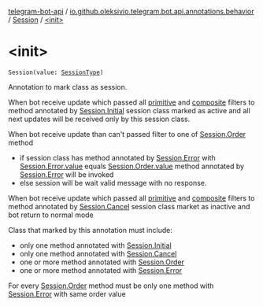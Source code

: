 [telegram-bot-api](../../index.md) / [io.github.oleksivio.telegram.bot.api.annotations.behavior](../index.md) / [Session](index.md) / [&lt;init&gt;](./-init-.md)

# &lt;init&gt;

`Session(value: `[`SessionType`](../../io.github.oleksivio.telegram.bot.api.model.annotation/-session-type/index.md)`)`

Annotation to mark class as session.

When bot receive update which passed all
[primitive](../../io.github.oleksivio.telegram.bot.api.annotations.filter.primitive/index.md) and
[composite](../../io.github.oleksivio.telegram.bot.api.annotations.filter.composite/index.md) filters
to method annotated by [Session.Initial](-initial/index.md) session class marked as active and
all next updates will be received only by this session class.

When bot receive update than can't passed filter to one of [Session.Order](-order/index.md) method

* if session class  has method annotated by [Session.Error](-error/index.md) with
[Session.Error.value](-error/value.md) equals [Session.Order.value](-order/value.md) method
annotated by [Session.Error](-error/index.md)  will be invoked
* else session will be wait valid message with no response.

When bot receive update which passed all
[primitive](../../io.github.oleksivio.telegram.bot.api.annotations.filter.primitive/index.md) and
[composite](../../io.github.oleksivio.telegram.bot.api.annotations.filter.composite/index.md) filters
to method annotated by [Session.Cancel](-cancel/index.md) session class market as inactive and
bot return to normal mode

Class that marked by this annotation must include:

* only one method annotated with [Session.Initial](-initial/index.md)
* only one method annotated with [Session.Cancel](-cancel/index.md)
* one or more method annotated with [Session.Order](-order/index.md)
* one or more method annotated with [Session.Error](-error/index.md)

For every [Session.Order](-order/index.md) method must be only one method
with [Session.Error](-error/index.md) with same order value

